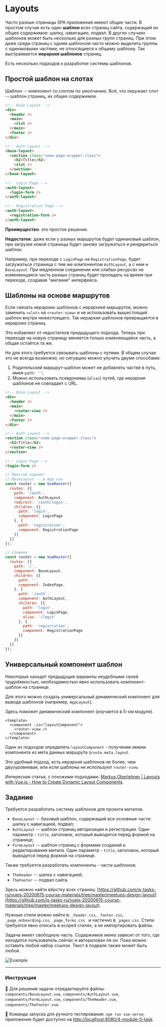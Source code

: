 # Layouts

Часто разные страницы SPA приложения имеют общие части. В простом случае есть один **шаблон** всех страниц сайта, содержащий их общее содержимое: шапку, навигацию, подвал. В других случаях шаблонов может быть несколько для разных групп страниц. При этом даже среди страниц с одним шаблоном часто можно выделить группы с одинаковыми частями, не относящиеся к общему шаблону. Так выстраивается **иерархия шаблонов** страниц.

Есть несколько подходов к разработке системы шаблонов.

## Простой шаблон на слотах

Шаблон -- компонент со слотом по умолчанию. Всё, что окружает слот -- шаблон страниц, их общее содержимое.

```html
<!-- Base Layout -->
<div>
  <header />
  <main>
    <slot />    
  </main>
  <footer />
</div>

<!-- Auth Layout -->
<base-layout>
  <section class="some-page-wrapper-class">
    <h2>Title</h2>
    <slot />
  </section>
</base-layout>
 
<!-- Login Page -->
<auth-layout>
  <login-form />
</auth-layout>
 
<!-- Registration Page -->
<auth-layout>
  <registration-form />
</auth-layout>
```

**Преимущество**: это простое решение.

**Недостаток**: даже если у разных маршрутов будет одинаковый шаблон, при загрузке новой страницы будет заново загружаться и рендериться шаблон.

Например, при переходе с `LoginPage` на `RegistrationPage`, будет загружаться страница с тем же компонентом `AuthLayout`, а с ним и `BaseLayout`. При медленном соединении или слабых ресурсах не изменяющаяся часть разных страниц будет пропадать на время при переходе, создавая "мигание" интерфейса.

## Шаблоны на основе маршрутов

Если связать иерархию шаблонов с иерархией маршрутов, можно заменить `<slot>` на `<router-view>` и не использовать вышестоящий шаблон внутри нижестоящего.  Так иерархия шаблонов превращается в иерархию страниц.

Это избавляет от недостатков предыдущего подхода. Теперь при переходе на новую страницу меняется только изменяющаяся часть, а общая остаётся та же.

Но для этого требуется связывать шаблоны с путями. В общем случае это не всегда возможно, но ситуацию можно улучить двумя способами:
1. Родительский маршрут-шаблон может не добавлять частей в путь, имея `path: ''`;
2. Можно использовать псевдонимы (`alias`) путей, где иерархия шаблонов не совпадает с URL.

```html
<!-- Base Layout -->
<div>
  <header />
  <main>
    <router-view />    
  </main>
  <footer />
</div>

<!-- Auth Layout -->
<section class="some-page-wrapper-class">
  <h2>Title</h2>
  <router-view />
</section>
 
<!-- Login Page -->
<login-form />
```

```javascript
// Простой вариант
// BaseLayout -- в App.vue
const router = new VueRouter({
  routes: [{
    path: '/auth',
    component: AuthLayout,
    redirect: '/auth/login',
    children: [{
      path: 'login',
      component: LoginPage
    }, {
      path: 'registration',
      component: RegistrationPage
    }]
  }]
});
```

```javascript
// Сложнее
const router = new VueRouter({
  routes: [{
    path: '/',
    component: BaseLayout,
    children: [{
      path: '',
      component: IndexPage,
    }, {
      path: '/auth',
      component: AuthLayout,
      children: [{
        path: 'login',
        component: LoginPage,
        alias: '/login'
      }, {
        path: 'registration',
        component: RegistrationPage
      }]
    }]
  }]
});
```

## Универсальный компонент шаблон

Некоторые находят предыдущие варианты неудобными своей трудоёмкостью, необходимостью явно использовать компонент-шаблон на странице.

Для этого можно создать универсальный динамический компонент для вывода шаблонов (например, `AppLayout`).

Здесь поможет динамический компонент (изучается в 5-ом модуле).

```vue
<template>
  <component :is="layoutComponent">
    <router-view />
  </component>
</template>
```
Один из подходов определять `layoutComponent` - получение имени компонента из мета данных маршрута `$route.meta.layout`.

Это удобный подход, есть иерархия шаблонов не более, чем двухуровневая, или если шаблоны не используют `router-view`.

Интересная статья, с похожими подходами: [Markus Oberlehner | Layouts with Vue.js - How to Create Dynamic Layout Components](https://markus.oberlehner.net/blog/dynamic-vue-layout-components/).

## Задание

Требуется разработать систему шаблонов для проекта митапов.

- `BaseLayout` -- базовый шаблон, содержащий все основные части: шапку с навигацией, подвал; 
- `AuthLayout` -- шаблон страниц авторизации и регистрации. Один параметр - `title`, заголовок, который выводится перед формой на странице; 
- `FormLayout` -- шаблон страниц с формами созданий и редактирования митапа. Один параметр - `title`, заголовок, который выводится перед формой на странице. 

Также требуется разработать компоненты - части шаблонов:
- `TheHeader` -- шапка с навигацией;
- `TheFooter` -- подвал сайта.

Здесь можно найти вёрстку всех страниц: [https://github.com/js-tasks-ru/vuejs-20200615-course-materials/tree/master/meetups-design-layout](https://github.com/js-tasks-ru/vuejs-20200615-course-materials/tree/master/meetups-design-layout).

Нужные стили можно найти в: `_header.css`, `_footer.css`, `_page_onboarding.css`, `_page_forms.css ` и частично в `_pages.css`. Стили требуется явно описать в scoped стилях, а не импортировать файлы. 

Задача имеет свободную часть. Содержимое меню зависит от того, где находится пользователь сейчас и авторизован ли он. Пока можно оставить любой набор ссылок. Текст в подвале также может быть любой. 

![Example](https://i.imgur.com/8dOjt5J.png)

---

### Инструкция

📝 Для решения задачи отредактируйте файлы: `components/BaseLayout.vue`, `components/AuthLayout.vue`, `components/FormLayout.vue`, `components/TheHeader.vue`, `components/TheFooter.vue`.

🚀 Команда запуска для ручного тестирования: `npm run vue-serve`;<br>
приложение будет доступно на [http://localhost:8080/4-module-5-task](http://localhost:8080/4-module-5-task).
